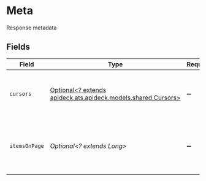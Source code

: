 # Meta

Response metadata


## Fields

| Field                                                                                           | Type                                                                                            | Required                                                                                        | Description                                                                                     | Example                                                                                         |
| ----------------------------------------------------------------------------------------------- | ----------------------------------------------------------------------------------------------- | ----------------------------------------------------------------------------------------------- | ----------------------------------------------------------------------------------------------- | ----------------------------------------------------------------------------------------------- |
| `cursors`                                                                                       | [Optional<? extends apideck.ats.apideck.models.shared.Cursors>](../../models/shared/Cursors.md) | :heavy_minus_sign:                                                                              | Cursors to navigate to previous or next pages through the API                                   |                                                                                                 |
| `itemsOnPage`                                                                                   | *Optional<? extends Long>*                                                                      | :heavy_minus_sign:                                                                              | Number of items returned in the data property of the response                                   | 50                                                                                              |